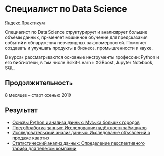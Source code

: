 # Специалист по Data Science

[Яндекс.Практикум](https://praktikum.yandex.ru/data-scientist/)

Специалист по Data Science структурирует и анализирует большие объёмы данных,
применяет машинное обучение для предсказания событий и обнаружения неочевидных закономерностей.
Помогает создавать и улучшать продукты в бизнесе, промышленности и науке.

В курсах рассматриваются основные инструменты профессии: Python и его библиотеки, в том числе
Scikit-Learn и XGBoost, Jupyter Notebook, SQL.

## Продолжительность

8 месяцев – старт осенью 2019

## Результат

* [Основы Python и анализа данных: Музыка больших городов](course1/)
* [Предобработка данных: Исследование надёжности заёмщиков](course2/)
* [Исследовательский анализ данных: Исследование объявлений о продаже квартир](course3/)
* [Статистический анализ данных: Определение перспективного тарифа для телеком компании](course4/)
